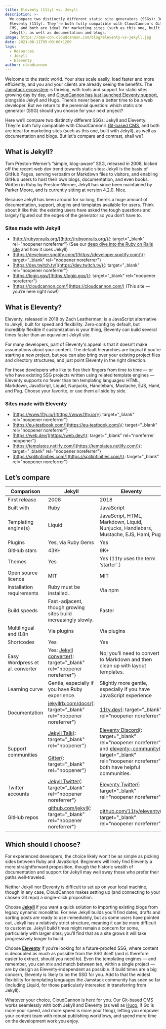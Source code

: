 ```yaml
---
title: Eleventy (11ty) vs. Jekyll
description: >-
  We compare two distinctly different static site generators (SSGs): Jekyll and
  Eleventy (11ty). They’re both fully compatible with CloudCannon’s Git-based
  CMS, and both are ideal for marketing sites (such as this one, built with
  Jekyll), as well as documentation and blogs.
image: https://dam-cdn.cloudcannon.com/blog/eleventy-vs-jekyll.jpg
date: 2021-08-11T05:00:00+1200
tags:
  - Resources
  - Jekyll
  - Eleventy
author: cloudcannon
---
```

Welcome to the static world. Your sites scale easily, load faster and more efficiently, and you and your clients are already seeing the benefits. The [Jamstack ecosystem](https://cloudcannon.com/community/jamstack-ecosystem/) is thriving, with tools and support for static sites growing day by day, and [CloudCannon has just launched Eleventy support](https://cloudcannon.com/blog/eleventy-11ty-support-in-cloudcannon/), alongside Jekyll and Hugo. There’s never been a better time to be a web developer. But we return to the perennial question: which static site generator (SSG) should you choose for your next project?

Here we’ll compare two distinctly different SSGs: Jekyll and Eleventy. They’re both fully compatible with CloudCannon’s [Git-based CMS](https://cloudcannon.com/git-cms/), and both are ideal for marketing sites (such as this one, built with Jekyll), as well as documentation and blogs. But let's compare and contrast, shall we?

## **What is Jekyll?**

Tom Preston-Werner’s “simple, blog-aware” SSG, released in 2008, kicked off the recent web dev trend towards static sites: Jekyll is the basis of GitHub Pages, serving verbatim or Markdown files to visitors, and enabling GitHub users to host their own blogs, documentation, and even books. Written in Ruby by Preston-Werner, Jekyll has since been maintained by Parker Moore, and is currently sitting at version 4.2.0. Nice.

Because Jekyll has been around for so long, there’s a huge amount of documentation, support, plugins and templates available for users. Think about it like this: the existing users have asked the tough questions and largely figured out the edges of the generator so you don’t have to.

### Sites made with Jekyll

* [http://rubyonrails.org/](http://rubyonrails.org/){: target="_blank" rel="noopener noreferrer"} (See our [deep dive into the Ruby on Rails site](https://cloudcannon.com/community/showcases/ruby-on-rails/) and how it uses Jekyll)
* [https://developer.spotify.com/](https://developer.spotify.com/){: target="_blank" rel="noopener noreferrer"}
* [https://dev.twitch.tv/](https://dev.twitch.tv/){: target="_blank" rel="noopener noreferrer"}
* [https://login.gov/](https://login.gov/){: target="_blank" rel="noopener noreferrer"}
* [https://cloudcannon.com/](https://cloudcannon.com/) (This site — you’re here right now\!)

## **What is Eleventy?**

Eleventy, released in 2018 by Zach Leatherman, is a JavaScript alternative to Jekyll, built for speed and flexibility. Zero-config by default, but incredibly flexible if customization is your thing, Eleventy can build several times faster than an equivalent Jekyll site.

For many developers, part of Eleventy's appeal is that it doesn’t make assumptions about your content. The default hierarchies are logical if you're starting a new project, but you can also bring over your existing project files and directory structures, and just point Eleventy in the right direction.

For those developers who like to flex their fingers from time to time — or who have existing SSG projects written using related template engines — Eleventy supports no fewer than ten templating languages: HTML, Markdown, JavaScript, Liquid, Nunjucks, Handlebars, Mustache, EJS, Haml, and Pug. Choose your favorite, or use them all side by side.

### Sites made with Eleventy

* [https://www.11ty.io/](https://www.11ty.io/){: target="_blank" rel="noopener noreferrer"}
* [https://eu-testbook.com/](https://eu-testbook.com/){: target="_blank" rel="noopener noreferrer"}
* [https://web.dev/](https://web.dev/){: target="_blank" rel="noreferrer noopener"}
* [https://templates.netlify.com/](https://templates.netlify.com/){: target="_blank" rel="noopener noreferrer"}
* [https://splitinfinities.com/](https://splitinfinities.com/){: target="_blank" rel="noopener noreferrer"}

## **Let’s compare**

| Comparison  | Jekyll  | Eleventy |
| --- | --- | --- |
| First release  | 2008  | 2018 |
| Built with  | Ruby  | JavaScript |
| Templating engine(s)  | Liquid  | JavaScript, HTML, Markdown, Liquid, Nunjucks, Handlebars, Mustache, EJS, Haml, Pug |
| Plugins  | Yes, via Ruby Gems  | Yes |
| GitHub stars  | 43K+  | 9K+ |
| Themes  | Yes  | Yes (11ty uses the term ‘starter’.) |
| Open source licence  | MIT  | MIT |
| Installation requirements  | Ruby must be installed.  | Via npm |
| Build speeds  | Fast-adjacent, though growing sites build increasingly slowly.  | Faster |
| Multilingual and i18n  | Via plugins  | Via plugins |
| Shortcodes  | Yes  | Yes |
| Easy Wordpress et al. converter  | Yes: [Jekyll converter](https://import.jekyllrb.com/){: target="_blank" rel="noopener noreferrer"}  | No; you’ll need to convert to Markdown and then clean up with layout templates. |
| Learning curve  | Gentle, especially if you have Ruby experience.  | Slightly more gentle, especially if you have JavaScript experience |
| Documentation  | [jekyllrb.com/docs/](https://jekyllrb.com/docs/){: target="_blank" rel="noopener noreferrer"}  | [11ty.dev](http://11ty.dev/){: target="_blank" rel="noopener noreferrer"} |
| Support communities  | [Jekyll Talk](https://talk.jekyllrb.com/){: target="_blank" rel="noopener"} <br><br>[Gitter](https://gitter.im/jekyll/jekyll){: target="_blank" rel="noopener"}  | [Eleventy Discord](https://discord.gg/GBkBy9u){: target="_blank" rel="noopener noreferrer"} and [eleventy-community](https://github.com/11ty/eleventy-community){: target="_blank" rel="noopener noreferrer"} both have helpful communities. |
| Twitter accounts  | [Jekyll Twitter](https://twitter.com/jekyllrb){: target="_blank" rel="noopener noreferrer"}  | [Eleventy Twitter](https://twitter.com/eleven_ty){: target="_blank" rel="noopener noreferrer"} |
| GitHub repos  | [github.com/jekyll](https://github.com/jekyll){: target="_blank" rel="noopener noreferrer"}  | [github.com/11ty/eleventy](https://github.com/11ty/eleventy/){: target="_blank" rel="noopener noreferrer"} |

## **Which should I choose?**

For experienced developers, the choice likely won’t be as simple as picking sides between Ruby and JavaScript. Beginners will likely find Eleventy a more straightforward proposition, though the historic wealth of documentation and support for Jekyll may well sway those who prefer their paths well-traveled.

Neither Jekyll nor Eleventy is difficult to set up on your local machine, though in any case, CloudCannon makes setting up (and connecting to your chosen Git repo) a single-click proposition.

Choose **[Jekyll](https://cloudcannon.com/jekyll-cms/)** if you want a quick solution to importing existing blogs from legacy dynamic monoliths. For new Jekyll builds you’ll find dates, drafts and sorting posts are ready to use immediately, but as some users have pointed out, Jekyll has a relatively strict structure, meaning it can be more difficult to customize. Jekyll build times might remain a concern for some, particularly with larger sites; you’ll find that as a site grows it will take progressively longer to build.

Choose **[Eleventy](https://cloudcannon.com/eleventy-cms/)** if you’re looking for a future-proofed SSG, where content is decoupled as much as possible from the SSG itself (and is therefore easier to extract, should you need to). Even the templating engines — and remember, you can mix and match between ten, within a single project — are by design as Eleventy-independent as possible. If build times are a big concern, Eleventy is likely to be the SSG for you. Add to that the widest flexibility for templating languages the Jamstack community has seen so far (including Liquid, for those particularly interested in transferring from Jekyll).

Whatever your choice, CloudCannon is here for you. Our Git-based CMS works seamlessly with both Jekyll and Eleventy (as well as [Hugo](https://cloudcannon.com/hugo-cms/), if Go is more your speed, and more speed is more your thing), letting you empower your content team with robust publishing workflows, and spend more time on the development work you enjoy.
